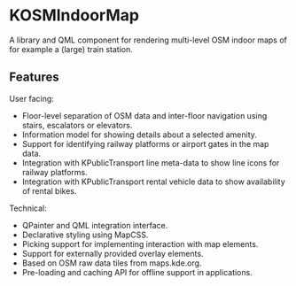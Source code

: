 # KOSMIndoorMap

A library and QML component for rendering multi-level OSM indoor maps of for example
a (large) train station.

## Features

User facing:
* Floor-level separation of OSM data and inter-floor navigation using stairs, escalators or elevators.
* Information model for showing details about a selected amenity.
* Support for identifying railway platforms or airport gates in the map data.
* Integration with KPublicTransport line meta-data to show line icons for railway platforms.
* Integration with KPublicTransport rental vehicle data to show availability of rental bikes.

Technical:
* QPainter and QML integration interface.
* Declarative styling using MapCSS.
* Picking support for implementing interaction with map elements.
* Support for externally provided overlay elements.
* Based on OSM raw data tiles from maps.kde.org.
* Pre-loading and caching API for offline support in applications.
